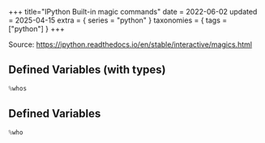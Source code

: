 +++
title="IPython Built-in magic commands"
date = 2022-06-02
updated = 2025-04-15
extra = { series = "python" }
taxonomies = { tags = ["python"] }
+++

Source: https://ipython.readthedocs.io/en/stable/interactive/magics.html

## Defined Variables (with types)

[//]: # (@formatter:off)

```python
%whos
```

[//]: # (@formatter:on)

## Defined Variables

[//]: # (@formatter:off)

```python
%who
```

[//]: # (@formatter:on)
